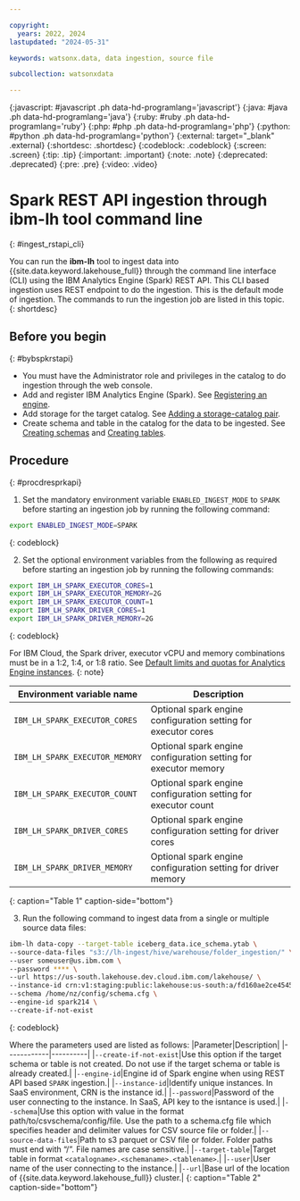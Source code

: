 ```yaml
---

copyright:
  years: 2022, 2024
lastupdated: "2024-05-31"

keywords: watsonx.data, data ingestion, source file

subcollection: watsonxdata

---
```


{:javascript: #javascript .ph data-hd-programlang='javascript'}
{:java: #java .ph data-hd-programlang='java'}
{:ruby: #ruby .ph data-hd-programlang='ruby'}
{:php: #php .ph data-hd-programlang='php'}
{:python: #python .ph data-hd-programlang='python'}
{:external: target="_blank" .external}
{:shortdesc: .shortdesc}
{:codeblock: .codeblock}
{:screen: .screen}
{:tip: .tip}
{:important: .important}
{:note: .note}
{:deprecated: .deprecated}
{:pre: .pre}
{:video: .video}

# Spark REST API ingestion through **ibm-lh** tool command line
{: #ingest_rstapi_cli}

You can run the **ibm-lh** tool to ingest data into {{site.data.keyword.lakehouse_full}} through the command line interface (CLI) using the IBM Analytics Engine (Spark) REST API. This CLI based ingestion uses REST endpoint to do the ingestion. This is the default mode of ingestion. The commands to run the ingestion job are listed in this topic.
{: shortdesc}

## Before you begin
{: #bybspkrstapi}

* You must have the Administrator role and privileges in the catalog to do ingestion through the web console.
* Add and register IBM Analytics Engine (Spark). See [Registering an engine](https://cloud.ibm.com/docs/watsonxdata?topic=watsonxdata-reg_engine).
* Add storage for the target catalog. See [Adding a storage-catalog pair](https://cloud.ibm.com/docs/watsonxdata?topic=watsonxdata-reg_bucket).
* Create schema and table in the catalog for the data to be ingested. See [Creating schemas](https://cloud.ibm.com/docs/watsonxdata?topic=watsonxdata-create_schema) and [Creating tables](https://cloud.ibm.com/docs/watsonxdata?topic=watsonxdata-create_table).

## Procedure
{: #procdresprkapi}

1. Set the mandatory environment variable `ENABLED_INGEST_MODE` to `SPARK` before starting an ingestion job by running the following command:

```bash
export ENABLED_INGEST_MODE=SPARK
```
{: codeblock}

2. Set the optional environment variables from the following as required before starting an ingestion job by running the following commands:

```bash
export IBM_LH_SPARK_EXECUTOR_CORES=1
export IBM_LH_SPARK_EXECUTOR_MEMORY=2G
export IBM_LH_SPARK_EXECUTOR_COUNT=1
export IBM_LH_SPARK_DRIVER_CORES=1
export IBM_LH_SPARK_DRIVER_MEMORY=2G
```
{: codeblock}

For IBM Cloud, the Spark driver, executor vCPU and memory combinations must be in a 1:2, 1:4, or 1:8 ratio. See [Default limits and quotas for Analytics Engine instances](https://cloud.ibm.com/docs/AnalyticsEngine?topic=AnalyticsEngine-limits).
{: note}

|Environment variable name|Description|
|-------|-----|
|`IBM_LH_SPARK_EXECUTOR_CORES`|Optional spark engine configuration setting for executor cores|
|`IBM_LH_SPARK_EXECUTOR_MEMORY`|Optional spark engine configuration setting for executor memory|
|`IBM_LH_SPARK_EXECUTOR_COUNT`|Optional spark engine configuration setting for executor count|
|`IBM_LH_SPARK_DRIVER_CORES`|Optional spark engine configuration setting for driver cores|
|`IBM_LH_SPARK_DRIVER_MEMORY`|Optional spark engine configuration setting for driver memory|
{: caption="Table 1" caption-side="bottom"}

3. Run the following command to ingest data from a single or multiple source data files:

```bash
ibm-lh data-copy --target-table iceberg_data.ice_schema.ytab \
--source-data-files "s3://lh-ingest/hive/warehouse/folder_ingestion/" \
--user someuser@us.ibm.com \
--password **** \
--url https://us-south.lakehouse.dev.cloud.ibm.com/lakehouse/ \
--instance-id crn:v1:staging:public:lakehouse:us-south:a/fd160ae2ce454503af0d051dfadf29f3:25fdad6d-1576-4d98-8768-7c31e2452597:: \
--schema /home/nz/config/schema.cfg \
--engine-id spark214 \
--create-if-not-exist
```
{: codeblock}

Where the parameters used are listed as follows:
|Parameter|Description|
|------------|----------|
|`--create-if-not-exist`|Use this option if the target schema or table is not created. Do not use if the target schema or table is already created.|
|`--engine-id`|Engine id of Spark engine when using REST API based `SPARK` ingestion.|
|`--instance-id`|Identify unique instances. In SaaS environment, CRN is the instance id.|
|`--password`|Password of the user connecting to the instance. In SaaS, API key to the isntance is used.|
|`--schema`|Use this option with value in the format path/to/csvschema/config/file. Use the path to a schema.cfg file which specifies header and delimiter values for CSV source file or folder.|
|`--source-data-files`|Path to s3 parquet or CSV file or folder. Folder paths must end with “/”. File names are case sensitive.|
|`--target-table`|Target table in format `<catalogname>.<schemaname>.<tablename>`.|
|`--user`|User name of the user connecting to the instance.|
|`--url`|Base url of the location of {{site.data.keyword.lakehouse_full}} cluster.|
{: caption="Table 2" caption-side="bottom"}
